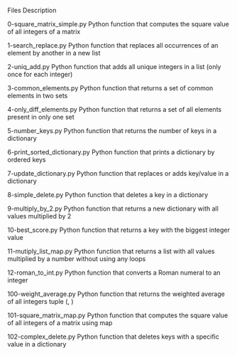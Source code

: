 Files 	Description

0-square_matrix_simple.py 	Python function that computes the square value of all integers of a matrix

1-search_replace.py 	Python function that replaces all occurrences of an element by another in a new list

2-uniq_add.py 	Python function that adds all unique integers in a list (only once for each integer)

3-common_elements.py 	Python function that returns a set of common elements in two sets

4-only_diff_elements.py 	Python function that returns a set of all elements present in only one set

5-number_keys.py 	Python function that returns the number of keys in a dictionary

6-print_sorted_dictionary.py 	Python function that prints a dictionary by ordered keys

7-update_dictionary.py 	Python function that replaces or adds key/value in a dictionary

8-simple_delete.py 	Python function that deletes a key in a dictionary

9-multiply_by_2.py 	Python function that returns a new dictionary with all values multiplied by 2

10-best_score.py 	Python function that returns a key with the biggest integer value

11-mutiply_list_map.py 	Python function that returns a list with all values multiplied by a number without using any loops

12-roman_to_int.py 	Python function that converts a Roman numeral to an integer

100-weight_average.py 	Python function that returns the weighted average of all integers tuple (<score>, <weight>)

 101-square_matrix_map.py 	Python function that computes the square value of all integers of a matrix using map

  102-complex_delete.py 	Python function that deletes keys with a specific value in a dictionary
